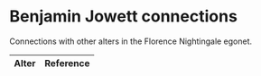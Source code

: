 # Benjamin Jowett connections
Connections with other alters in the Florence Nightingale egonet.

| Alter  | Reference|
| ------------- |------------- |
